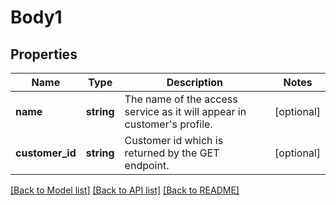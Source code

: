 # Body1

## Properties
Name | Type | Description | Notes
------------ | ------------- | ------------- | -------------
**name** | **string** | The name of the access service as it will appear in customer&#39;s profile. | [optional] 
**customer_id** | **string** | Customer id which is returned by the GET endpoint. | [optional] 

[[Back to Model list]](../README.md#documentation-for-models) [[Back to API list]](../README.md#documentation-for-api-endpoints) [[Back to README]](../README.md)


